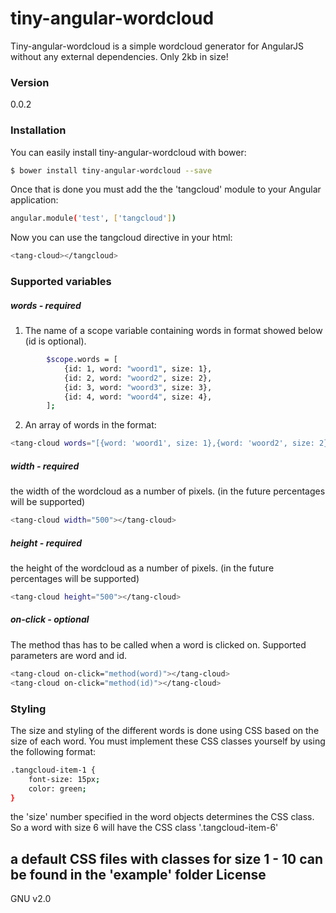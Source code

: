 # tiny-angular-wordcloud
Tiny-angular-wordcloud is a simple wordcloud generator for AngularJS without any external dependencies. Only 2kb in size!

### Version
0.0.2

### Installation
You can easily install tiny-angular-wordcloud with bower:

```sh
$ bower install tiny-angular-wordcloud --save
```

Once that is done you must add the the 'tangcloud' module to your Angular application:
```sh
angular.module('test', ['tangcloud'])
```

Now you can use the tangcloud directive in your html:
```sh
<tang-cloud></tangcloud>
```

### Supported variables
##### words - *required*
1. The name of a scope variable containing words in format showed below (id is optional).
```sh
        $scope.words = [
            {id: 1, word: "woord1", size: 1},
            {id: 2, word: "woord2", size: 2},
            {id: 3, word: "woord3", size: 3},
            {id: 4, word: "woord4", size: 4},
        ];
```

2. An array of words in the format:
```sh
<tang-cloud words="[{word: 'woord1', size: 1},{word: 'woord2', size: 2}]"></tang-cloud>
```

##### width - *required*
the width of the wordcloud as a number of pixels. (in the future percentages will be supported)
```sh
<tang-cloud width="500"></tang-cloud>
```

##### height - *required*
the height of the wordcloud as a number of pixels. (in the future percentages will be supported)
```sh
<tang-cloud height="500"></tang-cloud>
```

##### on-click - *optional*
The method thas has to be called when a word is clicked on. Supported parameters are word and id.
```sh
<tang-cloud on-click="method(word)"></tang-cloud>
<tang-cloud on-click="method(id)"></tang-cloud>
```

### Styling
The size and styling of the different words is done using CSS based on the size of each word. You must implement these CSS classes yourself by using the following format:

```sh
.tangcloud-item-1 {
    font-size: 15px;
    color: green;
}
```

the 'size' number specified in the word objects determines the CSS class. So a word with size 6 will have the CSS class '.tangcloud-item-6'

a default CSS files with classes for size 1 - 10 can be found in the 'example' folder
License
----
GNU v2.0
